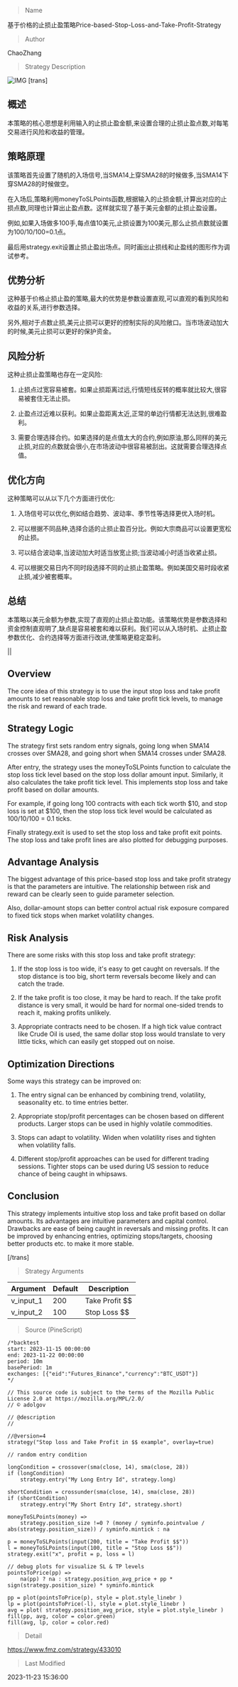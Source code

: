 
> Name

基于价格的止损止盈策略Price-based-Stop-Loss-and-Take-Profit-Strategy

> Author

ChaoZhang

> Strategy Description

![IMG](https://www.fmz.com/upload/asset/12bb1510a399a4a6552.png)
[trans]

## 概述

本策略的核心思想是利用输入的止损止盈金额,来设置合理的止损止盈点数,对每笔交易进行风险和收益的管理。

## 策略原理

该策略首先设置了随机的入场信号,当SMA14上穿SMA28的时候做多,当SMA14下穿SMA28的时候做空。

在入场后,策略利用moneyToSLPoints函数,根据输入的止损金额,计算出对应的止损点数,同理也计算出止盈点数。这样就实现了基于美元金额的止损止盈设置。

例如,如果入场做多100手,每点值10美元,止损设置为100美元,那么止损点数就设置为100/10/100=0.1点。

最后用strategy.exit设置止损止盈出场点。同时画出止损线和止盈线的图形作为调试参考。

## 优势分析

这种基于价格止损止盈的策略,最大的优势是参数设置直观,可以直观的看到风险和收益的关系,进行参数选择。

另外,相对于点数止损,美元止损可以更好的控制实际的风险敞口。当市场波动加大的时候,美元止损可以更好的保护资金。

## 风险分析

这种止损止盈策略也存在一定风险:

1. 止损点过宽容易被套。如果止损距离过远,行情短线反转的概率就比较大,很容易被套住无法止损。

2. 止盈点过近难以获利。如果止盈距离太近,正常的单边行情都无法达到,很难盈利。

3. 需要合理选择合约。如果选择的是点值太大的合约,例如原油,那么同样的美元止损,对应的点数就会很小,在市场波动中很容易被刮出。这就需要合理选择点值。

## 优化方向 

这种策略可以从以下几个方面进行优化:

1. 入场信号可以优化,例如结合趋势、波动率、季节性等选择更优入场时机。

2. 可以根据不同品种,选择合适的止损止盈百分比。例如大宗商品可以设置更宽松的止损。

3. 可以结合波动率,当波动加大时适当放宽止损;当波动减小时适当收紧止损。

4. 可以根据交易日内不同时段选择不同的止损止盈策略。例如美国交易时段收紧止损,减少被套概率。

## 总结

本策略以美元金额为参数,实现了直观的止损止盈功能。该策略优势是参数选择和资金控制直观明了,缺点是容易被套和难以获利。我们可以从入场时机、止损止盈参数优化、合约选择等方面进行改进,使策略更稳定盈利。

||


## Overview

The core idea of this strategy is to use the input stop loss and take profit amounts to set reasonable stop loss and take profit tick levels, to manage the risk and reward of each trade.

## Strategy Logic

The strategy first sets random entry signals, going long when SMA14 crosses over SMA28, and going short when SMA14 crosses under SMA28.

After entry, the strategy uses the moneyToSLPoints function to calculate the stop loss tick level based on the stop loss dollar amount input. Similarly, it also calculates the take profit tick level. This implements stop loss and take profit based on dollar amounts.

For example, if going long 100 contracts with each tick worth $10, and stop loss is set at $100, then the stop loss tick level would be calculated as 100/10/100 = 0.1 ticks.

Finally strategy.exit is used to set the stop loss and take profit exit points. The stop loss and take profit lines are also plotted for debugging purposes.

## Advantage Analysis

The biggest advantage of this price-based stop loss and take profit strategy is that the parameters are intuitive. The relationship between risk and reward can be clearly seen to guide parameter selection.

Also, dollar-amount stops can better control actual risk exposure compared to fixed tick stops when market volatility changes.

## Risk Analysis

There are some risks with this stop loss and take profit strategy:

1. If the stop loss is too wide, it's easy to get caught on reversals. If the stop distance is too big, short term reversals become likely and can catch the trade.

2. If the take profit is too close, it may be hard to reach. If the take profit distance is very small, it would be hard for normal one-sided trends to reach it, making profits unlikely.

3. Appropriate contracts need to be chosen. If a high tick value contract like Crude Oil is used, the same dollar stop loss would translate to very little ticks, which can easily get stopped out on noise.

## Optimization Directions

Some ways this strategy can be improved on:

1. The entry signal can be enhanced by combining trend, volatility, seasonality etc. to time entries better.  

2. Appropriate stop/profit percentages can be chosen based on different products. Larger stops can be used in highly volatile commodities.

3. Stops can adapt to volatility. Widen when volatility rises and tighten when volatility falls.

4. Different stop/profit approaches can be used for different trading sessions. Tighter stops can be used during US session to reduce chance of being caught in whipsaws.

## Conclusion

This strategy implements intuitive stop loss and take profit based on dollar amounts. Its advantages are intuitive parameters and capital control. Drawbacks are ease of being caught in reversals and missing profits. It can be improved by enhancing entries, optimizing stops/targets, choosing better products etc. to make it more stable.

[/trans]

> Strategy Arguments



|Argument|Default|Description|
|----|----|----|
|v_input_1|200|Take Profit $$|
|v_input_2|100|Stop Loss $$|


> Source (PineScript)

``` pinescript
/*backtest
start: 2023-11-15 00:00:00
end: 2023-11-22 00:00:00
period: 10m
basePeriod: 1m
exchanges: [{"eid":"Futures_Binance","currency":"BTC_USDT"}]
*/

// This source code is subject to the terms of the Mozilla Public License 2.0 at https://mozilla.org/MPL/2.0/
// © adolgov

// @description
// 

//@version=4
strategy("Stop loss and Take Profit in $$ example", overlay=true)

// random entry condition

longCondition = crossover(sma(close, 14), sma(close, 28))
if (longCondition)
    strategy.entry("My Long Entry Id", strategy.long)

shortCondition = crossunder(sma(close, 14), sma(close, 28))
if (shortCondition)
    strategy.entry("My Short Entry Id", strategy.short)

moneyToSLPoints(money) =>
    strategy.position_size !=0 ? (money / syminfo.pointvalue / abs(strategy.position_size)) / syminfo.mintick : na

p = moneyToSLPoints(input(200, title = "Take Profit $$"))
l = moneyToSLPoints(input(100, title = "Stop Loss $$"))
strategy.exit("x", profit = p, loss = l)

// debug plots for visualize SL & TP levels
pointsToPrice(pp) =>
    na(pp) ? na : strategy.position_avg_price + pp * sign(strategy.position_size) * syminfo.mintick
    
pp = plot(pointsToPrice(p), style = plot.style_linebr )
lp = plot(pointsToPrice(-l), style = plot.style_linebr )
avg = plot( strategy.position_avg_price, style = plot.style_linebr )
fill(pp, avg, color = color.green)
fill(avg, lp, color = color.red)
```

> Detail

https://www.fmz.com/strategy/433010

> Last Modified

2023-11-23 15:36:00
